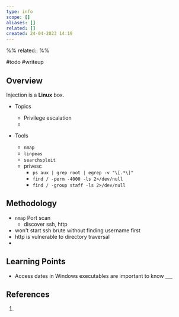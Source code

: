 ```yaml
---
type: info
scope: []
aliases: []
related: []
created: 24-04-2023 14:19
---
```

%%
related::
%%

#todo #writeup

## Overview
Injection is a **Linux** box.

- Topics
	- Privilege escalation
	- 

- Tools
	- `nmap`
	- `linpeas`
	- `searchsploit`
	- privesc
		- `ps aux | grep root | egrep -v "\[.*\]"`
		- `find / -perm -4000 -ls 2>/dev/null`
		- `find / -group staff -ls 2>/dev/null`

## Methodology
- `nmap` Port scan
	- discover ssh, http
- won't start ssh brute without finding username first
- http is vulnerable to directory traversal
- 


## Learning Points
- Access dates in Windows executables are important to know ___

## References
1. 